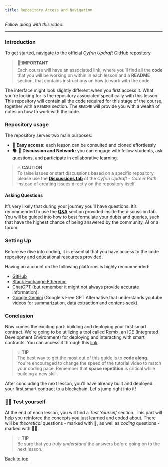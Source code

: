 ```yaml
---
title: Repository Access and Navigation
---
```


_Follow along with this video:_

---
<a name="top"></a>
### Introduction

To get started, navigate to the official *Cyfrin Updraft* [GitHub repository](https://github.com/Cyfrin/foundry-full-course-f23)

> 👀❗**IMPORTANT** <br>
Each course will have an associated link, where you’ll find all the **code** that you will be working on within in each lesson and a
**README** section, that contains instructions on how to work with the code.

The interface might look slightly different when you first access it. What you're looking for is the repository associated specifically with this lesson. This repository will contain all the code required for this stage of the course, together with a `README` section. The `README` will provide you with a wealth of notes on how to work with the code.

### Repository usage

The repository serves two main purposes:

- 🚪 **Easy access:** each lesson can be consulted and cloned effortlessly
- 🗣 👥 **Discussion and Network:** you can engage with fellow students, ask questions, and participate in collaborative learning.

> 🔥 **CAUTION** <br>
To raise issues or start discussions based on a specific repository, please use the [**Discussions tab**](https://github.com/Cyfrin/foundry-full-course-f23/discussions) of the *Cyfrin Updraft - Career Path* instead of creating issues directly on the repository itself.

#### Asking Questions

It’s very likely that during your journey you’ll have questions. It’s recommended to use the [**Q&A**](https://github.com/Cyfrin/foundry-full-course-f23/discussions/new?category=q-a) section provided inside the discussion tab. You will be guided into how to best formulate your dubts and queries, such that have the highest chance of being answered by the community, AI or a forum.

### Setting Up

Before we dive into coding, it is essential that you have access to the code repository and educational resources provided.

Having an account on the following platforms is highly recommended:

- [GitHub](https://github.com/)
- [Stack Exchange Ethereum](https://ethereum.stackexchange.com/)
- [ChatGPT](https://openai.com/blog/chatgpt) (but remember it might not always provide accurate information).
- [Google Gemini](https://gemini.google.com/) (Google's Free GPT Alternative that understands youtube videos for summarization, data extraction and content-seek).


### Conclusion

Now comes the exciting part: building and deploying your first smart contract.
We're going to be utilizing a tool called [Remix](https://remix.ethereum.org/), an IDE (Integrated Development Environment) for deploying and interacting with smart contracts. You can access it through this [link](https://remix.ethereum.org/).

> 💡 **TIP** <br>
The best way to get the most out of this guide is to **code along**. You're encouraged to change the speed of the tutorial video to match your coding pace. Remember that **space repetition** is critical while building a new skill.

After concluding the next lesson, you'll have already built and deployed your first smart contract to a blockchain. Let's jump right into it!

### 👨‍💻 Test yourself
At the end of each lesson, you will find a *Test Yourself* section. This part will help you reinforce the concepts you just learned and coded about.
There will be *theoretical* questions - marked with 📕, as well as *coding* questions -marked with 👨‍💻.

> 💡 **TIP** <br>
Be sure that you *truly understand* the answers before going on to the next lesson.

[Back to top](#top)
